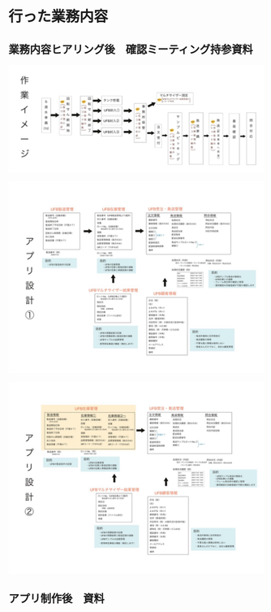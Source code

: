 # 行った業務内容

## 業務内容ヒアリング後　確認ミーティング持参資料

![](2020-11-20-10-21-52.png)

![](2020-11-20-10-22-16.png)

![](2020-11-20-10-22-25.png)


## アプリ制作後　資料

